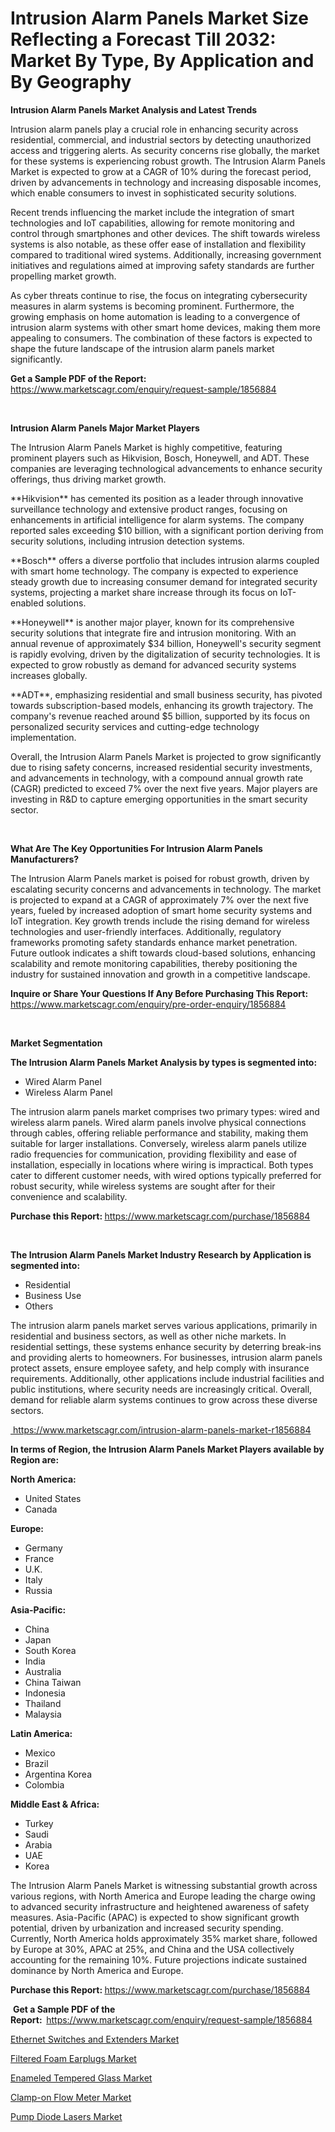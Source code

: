 <p><h1>Intrusion Alarm Panels Market Size Reflecting a Forecast Till 2032: Market By Type, By Application and By Geography</h1></p><p><strong>Intrusion Alarm Panels Market Analysis and Latest Trends</strong></p>
<p><p>Intrusion alarm panels play a crucial role in enhancing security across residential, commercial, and industrial sectors by detecting unauthorized access and triggering alerts. As security concerns rise globally, the market for these systems is experiencing robust growth. The Intrusion Alarm Panels Market is expected to grow at a CAGR of 10% during the forecast period, driven by advancements in technology and increasing disposable incomes, which enable consumers to invest in sophisticated security solutions.</p><p>Recent trends influencing the market include the integration of smart technologies and IoT capabilities, allowing for remote monitoring and control through smartphones and other devices. The shift towards wireless systems is also notable, as these offer ease of installation and flexibility compared to traditional wired systems. Additionally, increasing government initiatives and regulations aimed at improving safety standards are further propelling market growth.</p><p>As cyber threats continue to rise, the focus on integrating cybersecurity measures in alarm systems is becoming prominent. Furthermore, the growing emphasis on home automation is leading to a convergence of intrusion alarm systems with other smart home devices, making them more appealing to consumers. The combination of these factors is expected to shape the future landscape of the intrusion alarm panels market significantly.</p></p>
<p><strong>Get a Sample PDF of the Report:&nbsp;</strong> <a href="https://www.marketscagr.com/enquiry/request-sample/1856884?utm_campaign=1869&utm_medium=2&utm_source=Github&utm_content=ia&utm_term=27032025&utm_id=intrusion-alarm-panels">https://www.marketscagr.com/enquiry/request-sample/1856884</a></p>
<p>&nbsp;</p>
<p><strong>Intrusion Alarm Panels Major Market Players</strong></p>
<p><p>The Intrusion Alarm Panels Market is highly competitive, featuring prominent players such as Hikvision, Bosch, Honeywell, and ADT. These companies are leveraging technological advancements to enhance security offerings, thus driving market growth.</p><p>**Hikvision** has cemented its position as a leader through innovative surveillance technology and extensive product ranges, focusing on enhancements in artificial intelligence for alarm systems. The company reported sales exceeding $10 billion, with a significant portion deriving from security solutions, including intrusion detection systems.</p><p>**Bosch** offers a diverse portfolio that includes intrusion alarms coupled with smart home technology. The company is expected to experience steady growth due to increasing consumer demand for integrated security systems, projecting a market share increase through its focus on IoT-enabled solutions.</p><p>**Honeywell** is another major player, known for its comprehensive security solutions that integrate fire and intrusion monitoring. With an annual revenue of approximately $34 billion, Honeywell's security segment is rapidly evolving, driven by the digitalization of security technologies. It is expected to grow robustly as demand for advanced security systems increases globally.</p><p>**ADT**, emphasizing residential and small business security, has pivoted towards subscription-based models, enhancing its growth trajectory. The company's revenue reached around $5 billion, supported by its focus on personalized security services and cutting-edge technology implementation.</p><p>Overall, the Intrusion Alarm Panels Market is projected to grow significantly due to rising safety concerns, increased residential security investments, and advancements in technology, with a compound annual growth rate (CAGR) predicted to exceed 7% over the next five years. Major players are investing in R&D to capture emerging opportunities in the smart security sector.</p></p>
<p>&nbsp;</p>
<p><strong>What Are The Key Opportunities For Intrusion Alarm Panels Manufacturers?</strong></p>
<p><p>The Intrusion Alarm Panels market is poised for robust growth, driven by escalating security concerns and advancements in technology. The market is projected to expand at a CAGR of approximately 7% over the next five years, fueled by increased adoption of smart home security systems and IoT integration. Key growth trends include the rising demand for wireless technologies and user-friendly interfaces. Additionally, regulatory frameworks promoting safety standards enhance market penetration. Future outlook indicates a shift towards cloud-based solutions, enhancing scalability and remote monitoring capabilities, thereby positioning the industry for sustained innovation and growth in a competitive landscape.</p></p>
<p><strong>Inquire or Share Your Questions If Any Before Purchasing This Report:</strong> <a href="https://www.marketscagr.com/enquiry/pre-order-enquiry/1856884?utm_campaign=1869&utm_medium=2&utm_source=Github&utm_content=ia&utm_term=27032025&utm_id=intrusion-alarm-panels">https://www.marketscagr.com/enquiry/pre-order-enquiry/1856884</a></p>
<p>&nbsp;</p>
<p><strong>Market Segmentation</strong></p>
<p><strong>The Intrusion Alarm Panels Market Analysis by types is segmented into:</strong></p>
<p><ul><li>Wired Alarm Panel</li><li>Wireless Alarm Panel</li></ul></p>
<p><p>The intrusion alarm panels market comprises two primary types: wired and wireless alarm panels. Wired alarm panels involve physical connections through cables, offering reliable performance and stability, making them suitable for larger installations. Conversely, wireless alarm panels utilize radio frequencies for communication, providing flexibility and ease of installation, especially in locations where wiring is impractical. Both types cater to different customer needs, with wired options typically preferred for robust security, while wireless systems are sought after for their convenience and scalability.</p></p>
<p><strong>Purchase this Report:&nbsp;</strong><a href="https://www.marketscagr.com/purchase/1856884?utm_campaign=1869&utm_medium=2&utm_source=Github&utm_content=ia&utm_term=27032025&utm_id=intrusion-alarm-panels">https://www.marketscagr.com/purchase/1856884</a></p>
<p>&nbsp;</p>
<p><strong>The Intrusion Alarm Panels Market Industry Research by Application is segmented into:</strong></p>
<p><ul><li>Residential</li><li>Business Use</li><li>Others</li></ul></p>
<p><p>The intrusion alarm panels market serves various applications, primarily in residential and business sectors, as well as other niche markets. In residential settings, these systems enhance security by deterring break-ins and providing alerts to homeowners. For businesses, intrusion alarm panels protect assets, ensure employee safety, and help comply with insurance requirements. Additionally, other applications include industrial facilities and public institutions, where security needs are increasingly critical. Overall, demand for reliable alarm systems continues to grow across these diverse sectors.</p></p>
<p><a href="https://www.marketscagr.com/intrusion-alarm-panels-market-r1856884?utm_campaign=1869&utm_medium=2&utm_source=Github&utm_content=ia&utm_term=27032025&utm_id=intrusion-alarm-panels">&nbsp;https://www.marketscagr.com/intrusion-alarm-panels-market-r1856884</a></p>
<p><strong>In terms of Region, the Intrusion Alarm Panels Market Players available by Region are:</strong></p>
<p>
    <p> <strong> North America: </strong>
        <ul>
            <li>United States</li>
            <li>Canada</li>
        </ul>
        </p> 
    <p> <strong> Europe: </strong>
        <ul>
            <li>Germany</li>
            <li>France</li>
            <li>U.K.</li>
            <li>Italy</li>
            <li>Russia</li>
        </ul>
        </p> 
    <p> <strong> Asia-Pacific: </strong>
        <ul>
            <li>China</li>
            <li>Japan</li>
            <li>South Korea</li>
            <li>India</li>
            <li>Australia</li>
            <li>China Taiwan</li>
            <li>Indonesia</li>
            <li>Thailand</li>
            <li>Malaysia</li>
        </ul>
        </p> 
    <p> <strong> Latin America: </strong>
        <ul>
            <li>Mexico</li>
            <li>Brazil</li>
            <li>Argentina Korea</li>
            <li>Colombia</li>
        </ul>
        </p> 
    <p> <strong> Middle East & Africa: </strong>
        <ul>
            <li>Turkey</li>
            <li>Saudi</li>
            <li>Arabia</li>
            <li>UAE</li>
            <li>Korea</li>
        </ul>
    </p>
    </p>
<p><p>The Intrusion Alarm Panels Market is witnessing substantial growth across various regions, with North America and Europe leading the charge owing to advanced security infrastructure and heightened awareness of safety measures. Asia-Pacific (APAC) is expected to show significant growth potential, driven by urbanization and increased security spending. Currently, North America holds approximately 35% market share, followed by Europe at 30%, APAC at 25%, and China and the USA collectively accounting for the remaining 10%. Future projections indicate sustained dominance by North America and Europe.</p></p>
<p><strong>Purchase this Report: </strong><a href="https://www.marketscagr.com/purchase/1856884?utm_campaign=1869&utm_medium=2&utm_source=Github&utm_content=ia&utm_term=27032025&utm_id=intrusion-alarm-panels">https://www.marketscagr.com/purchase/1856884</a></p>
<p>&nbsp;<strong>Get a Sample PDF of the Report:&nbsp;&nbsp;</strong><a href="https://www.marketscagr.com/enquiry/request-sample/1856884?utm_campaign=1869&utm_medium=2&utm_source=Github&utm_content=ia&utm_term=27032025&utm_id=intrusion-alarm-panels">https://www.marketscagr.com/enquiry/request-sample/1856884</a></p>
<p><strong></strong></p>
<p><p><a href="https://github.com/knazsdadeyvw/Market-Research-Report-List-1/blob/main/ethernet-switches-and-extenders-market.md?utm_campaign=1869&utm_medium=2&utm_source=Github&utm_content=ia&utm_term=27032025&utm_id=intrusion-alarm-panels">Ethernet Switches and Extenders Market</a></p><p><a href="https://github.com/CliffMedina6/Market-Research-Report-List-7/blob/main/filtered-foam-earplugs-market.md?utm_campaign=1869&utm_medium=2&utm_source=Github&utm_content=ia&utm_term=27032025&utm_id=intrusion-alarm-panels">Filtered Foam Earplugs Market</a></p><p><a href="https://github.com/goliareanoyh/Market-Research-Report-List-1/blob/main/enameled-tempered-glass-market.md?utm_campaign=1869&utm_medium=2&utm_source=Github&utm_content=ia&utm_term=27032025&utm_id=intrusion-alarm-panels">Enameled Tempered Glass Market</a></p><p><a href="https://github.com/aarenlazosw3/Market-Research-Report-List-1/blob/main/clamp-on-flow-meter-market.md?utm_campaign=1869&utm_medium=2&utm_source=Github&utm_content=ia&utm_term=27032025&utm_id=intrusion-alarm-panels">Clamp-on Flow Meter Market</a></p><p><a href="https://github.com/naanaafranxu/Market-Research-Report-List-1/blob/main/pump-diode-lasers-market.md?utm_campaign=1869&utm_medium=2&utm_source=Github&utm_content=ia&utm_term=27032025&utm_id=intrusion-alarm-panels">Pump Diode Lasers Market</a></p></p>
